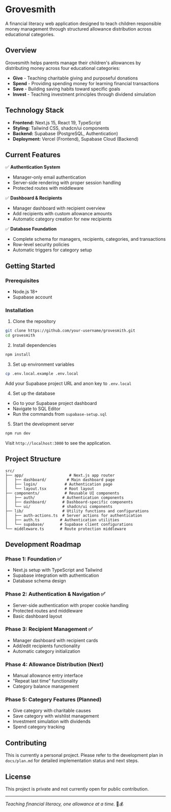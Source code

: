 # Grovesmith

A financial literacy web application designed to teach children responsible money management through structured allowance distribution across educational categories.

## Overview

Grovesmith helps parents manage their children's allowances by distributing money across four educational categories:
- **Give** - Teaching charitable giving and purposeful donations
- **Spend** - Providing spending money for learning financial transactions
- **Save** - Building saving habits toward specific goals
- **Invest** - Teaching investment principles through dividend simulation

## Technology Stack

- **Frontend:** Next.js 15, React 19, TypeScript
- **Styling:** Tailwind CSS, shadcn/ui components
- **Backend:** Supabase (PostgreSQL, Authentication)
- **Deployment:** Vercel (Frontend), Supabase Cloud (Backend)

## Current Features

✅ **Authentication System**
- Manager-only email authentication
- Server-side rendering with proper session handling
- Protected routes with middleware

✅ **Dashboard & Recipients**
- Manager dashboard with recipient overview
- Add recipients with custom allowance amounts
- Automatic category creation for new recipients

✅ **Database Foundation**
- Complete schema for managers, recipients, categories, and transactions
- Row-level security policies
- Automatic triggers for category setup

## Getting Started

### Prerequisites
- Node.js 18+
- Supabase account

### Installation

1. Clone the repository
```bash
git clone https://github.com/your-username/grovesmith.git
cd grovesmith
```

2. Install dependencies
```bash
npm install
```

3. Set up environment variables
```bash
cp .env.local.example .env.local
```
Add your Supabase project URL and anon key to `.env.local`

4. Set up the database
- Go to your Supabase project dashboard
- Navigate to SQL Editor
- Run the commands from `supabase-setup.sql`

5. Start the development server
```bash
npm run dev
```

Visit `http://localhost:3000` to see the application.

## Project Structure

```
src/
├── app/                    # Next.js app router
│   ├── dashboard/         # Main dashboard page
│   ├── login/            # Authentication page
│   └── layout.tsx        # Root layout
├── components/           # Reusable UI components
│   ├── auth/            # Authentication components
│   ├── dashboard/       # Dashboard-specific components
│   └── ui/              # shadcn/ui components
├── lib/                 # Utility functions and configurations
│   ├── auth-actions.ts  # Server actions for authentication
│   ├── auth.ts         # Authentication utilities
│   └── supabase/       # Supabase client configurations
└── middleware.ts       # Route protection middleware
```

## Development Roadmap

### Phase 1: Foundation ✅
- Next.js setup with TypeScript and Tailwind
- Supabase integration with authentication
- Database schema design

### Phase 2: Authentication & Navigation ✅
- Server-side authentication with proper cookie handling
- Protected routes and middleware
- Basic dashboard layout

### Phase 3: Recipient Management ✅
- Manager dashboard with recipient cards
- Add/edit recipients functionality
- Automatic category initialization

### Phase 4: Allowance Distribution (Next)
- Manual allowance entry interface
- "Repeat last time" functionality
- Category balance management

### Phase 5: Category Features (Planned)
- Give category with charitable causes
- Save category with wishlist management
- Investment simulation with dividends
- Spend category tracking

## Contributing

This is currently a personal project. Please refer to the development plan in `docs/plan.md` for detailed implementation status and next steps.

## License

This project is private and not currently open for public contribution.

---

*Teaching financial literacy, one allowance at a time.* 🌱💰
